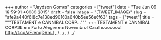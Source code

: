 
+++
author = "Jaydson Gomes"
categories = ["tweet"]
date = "Tue Jun 09 18:59:31 +0000 2015"
draft = false
image = "{TWEET_IMAGE}"
slug = "afe9a440f618c7e138ed90160a640b5ee56e6f63"
tags = ["tweet"]
title = """TESTAMENT e CANNIBAL CORP..."""
+++
TESTAMENT e CANNIBAL CORPSE em Porto Alegre em Novembro! Caralhooooooo! http://t.co/aFJenqDVmJ \,,/ \,,/ \,,/ \,,/

